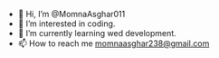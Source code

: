 - 👋 Hi, I’m @MomnaAsghar011
- 👀 I’m interested in coding.
- 🌱 I’m currently learning wed development.
- 📫 How to reach me momnaasghar238@gmail.com

